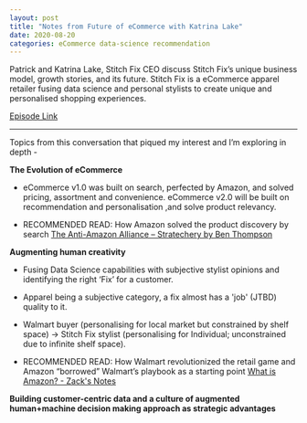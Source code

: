 ```yaml
---
layout: post
title: "Notes from Future of eCommerce with Katrina Lake"
date: 2020-08-20
categories: eCommerce data-science recommendation
---
```


Patrick and Katrina Lake, Stitch Fix CEO discuss Stitch Fix’s unique business model, growth stories, and its future.
Stitch Fix is a eCommerce apparel retailer fusing data science and personal stylists to create unique and personalised shopping experiences.

[Episode Link](http://investorfieldguide.com/katrina-lake-the-next-wave-of-e-commerce-invest-like-the-best-ep-187/)

---

Topics from this conversation that piqued my interest and I’m exploring in depth - 

**The Evolution of eCommerce**

- eCommerce v1.0 was built on search, perfected by Amazon, and solved pricing, assortment and convenience. eCommerce v2.0 will be built on recommendation and personalisation ,and solve product relevancy.

- RECOMMENDED READ: How Amazon solved the product discovery by search [The Anti-Amazon Alliance – Stratechery by Ben Thompson](https://stratechery.com/2020/the-anti-amazon-alliance/) 

**Augmenting human creativity**

- Fusing Data Science capabilities with subjective stylist opinions and identifying the right ‘Fix’ for a customer.

- Apparel being a subjective category, a fix almost has a 'job' (JTBD) quality to it.

- Walmart buyer (personalising for local market but constrained by shelf space) -> Stitch Fix stylist (personalising for Individual; unconstrained due to infinite shelf space).

- RECOMMENDED READ: How Walmart revolutionized the retail game and Amazon “borrowed” Walmart’s playbook as a starting point [What is Amazon? - Zack's Notes](https://zackkanter.com/2019/03/13/what-is-amazon/)

**Building customer-centric data and a culture of augmented human+machine decision making approach as strategic advantages**

